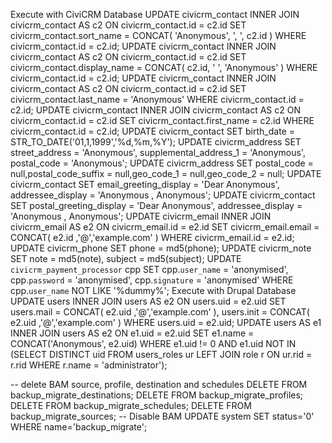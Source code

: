 Execute with CiviCRM Database
UPDATE civicrm_contact INNER JOIN civicrm_contact AS c2 ON civicrm_contact.id = c2.id SET civicrm_contact.sort_name = CONCAT( 'Anonymous', ', ', c2.id ) WHERE civicrm_contact.id = c2.id;
UPDATE civicrm_contact INNER JOIN civicrm_contact AS c2 ON civicrm_contact.id = c2.id SET civicrm_contact.display_name = CONCAT( c2.id, ' ', 'Anonymous' ) WHERE civicrm_contact.id = c2.id;
UPDATE civicrm_contact INNER JOIN civicrm_contact AS c2 ON civicrm_contact.id = c2.id SET civicrm_contact.last_name = 'Anonymous' WHERE civicrm_contact.id = c2.id;
UPDATE civicrm_contact INNER JOIN civicrm_contact AS c2 ON civicrm_contact.id = c2.id SET civicrm_contact.first_name = c2.id WHERE civicrm_contact.id = c2.id;
UPDATE civicrm_contact SET birth_date = STR_TO_DATE('01,1,1999','%d,%m,%Y');
UPDATE civicrm_address SET street_address = 'Anonymous', supplemental_address_1 = 'Anonymous', postal_code = 'Anonymous';
UPDATE civicrm_address SET postal_code = null,postal_code_suffix = null,geo_code_1 = null,geo_code_2 = null;
UPDATE civicrm_contact SET email_greeting_display = 'Dear Anonymous', addressee_display = 'Anonymous , Anonymous';
UPDATE civicrm_contact SET postal_greeting_display = 'Dear Anonymous', addressee_display = 'Anonymous , Anonymous';
UPDATE civicrm_email INNER JOIN civicrm_email AS e2 ON civicrm_email.id = e2.id SET civicrm_email.email = CONCAT( e2.id ,'@','example.com' ) WHERE civicrm_email.id = e2.id;
UPDATE civicrm_phone SET phone = md5(phone);
UPDATE civicrm_note SET note = md5(note), subject = md5(subject);
UPDATE `civicrm_payment_processor` cpp SET cpp.`user_name` = 'anonymised', cpp.`password` = 'anonymised', cpp.`signature` = 'anonymised' WHERE cpp.`user_name` NOT LIKE '%dummy%';
Execute with Drupal Database
UPDATE users
INNER JOIN users AS e2 ON users.uid = e2.uid
SET users.mail = CONCAT( e2.uid ,'@','example.com' ), users.init = CONCAT( e2.uid ,'@','example.com' )
WHERE users.uid = e2.uid;
UPDATE users AS e1
INNER JOIN users AS e2 
ON e1.uid = e2.uid 
SET e1.name = CONCAT('Anonymous', e2.uid)
WHERE e1.uid != 0 AND
      e1.uid NOT IN (SELECT DISTINCT uid FROM users_roles ur LEFT JOIN role r ON ur.rid = r.rid WHERE r.name = 'administrator');
 
-- delete BAM source, profile, destination and schedules 
DELETE FROM  backup_migrate_destinations;
DELETE FROM  backup_migrate_profiles;
DELETE FROM  backup_migrate_schedules;
DELETE FROM  backup_migrate_sources;
-- Disable BAM
UPDATE system SET status='0' WHERE name='backup_migrate';
